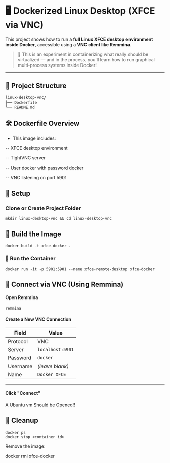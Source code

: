 # 🖥️ Dockerized Linux Desktop (XFCE via VNC)

This project shows how to run a **full Linux XFCE desktop environment inside Docker**, accessible using a **VNC client like Remmina**.

> 🧪 This is an experiment in containerizing what really should be virtualized — and in the process, you'll learn how to run graphical multi-process systems inside Docker!

---

## 📁 Project Structure

```bash
linux-desktop-vnc/
├── Dockerfile
└── README.md
```

## 🛠️ Dockerfile Overview

-  This image includes:

-- XFCE desktop environment

-- TightVNC server

-- User docker with password docker

-- VNC listening on port 5901

## 🔧 Setup

### Clone or Create Project Folder

```
mkdir linux-desktop-vnc && cd linux-desktop-vnc
```

## 🧱 Build the Image

```
docker build -t xfce-docker .
```

### 🚀 Run the Container

```
docker run -it -p 5901:5901 --name xfce-remote-desktop xfce-docker
```

## 🔌 Connect via VNC (Using Remmina)

#### Open Remmina

```
remmina
```

#### Create a New VNC Connection

| Field    | Value            |
| -------- | ---------------- |
| Protocol | VNC              |
| Server   | `localhost:5901` |
| Password | `docker`         |
| Username | *(leave blank)*  |
| Name     | `Docker XFCE`    |
 
-------------------------------

#### Click "Connect"

A Ubuntu vm Should be Opened!!

## 🧹 Cleanup

```
docker ps
docker stop <container_id>

```
Remove the image:

docker rmi xfce-docker
